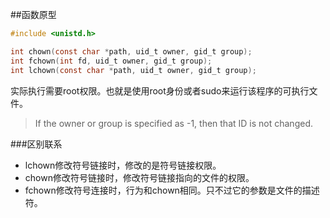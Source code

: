 ##函数原型
```c
#include <unistd.h>

int chown(const char *path, uid_t owner, gid_t group);
int fchown(int fd, uid_t owner, gid_t group);
int lchown(const char *path, uid_t owner, gid_t group);
```
实际执行需要root权限。也就是使用root身份或者sudo来运行该程序的可执行文件。
>If the owner or group is specified as -1, then that ID is not changed.

###区别联系
* lchown修改符号链接时，修改的是符号链接权限。
* chown修改符号链接时，修改符号链接指向的文件的权限。 
* fchown修改符号连接时，行为和chown相同。只不过它的参数是文件的描述符。